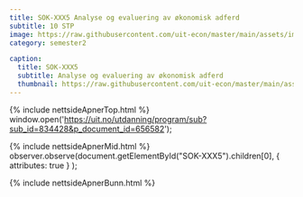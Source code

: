 ```yaml
---
title: SOK-XXX5 Analyse og evaluering av økonomisk adferd
subtitle: 10 STP
image: https://raw.githubusercontent.com/uit-econ/master/main/assets/img/SOK-XXX5.png
category: semester2

caption:
  title: SOK-XXX5 
  subtitle: Analyse og evaluering av økonomisk adferd
  thumbnail: https://raw.githubusercontent.com/uit-econ/master/main/assets/img/SOK-XXX5.png
---
```



{% include nettsideApnerTop.html %}
window.open('https://uit.no/utdanning/program/sub?sub_id=834428&p_document_id=656582');

{% include nettsideApnerMid.html %} 
observer.observe(document.getElementById("SOK-XXX5").children[0], { attributes: true } );

{% include nettsideApnerBunn.html %}
